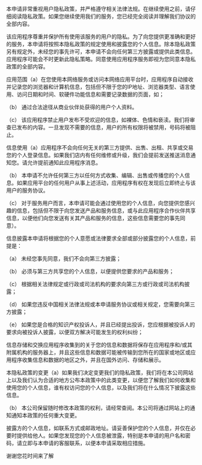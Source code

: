 本申请非常重视用户隐私政策，并严格遵守相关法律法规。在继续使用之前，请仔细阅读隐私政策。如果您继续使用我们的服务，您已经完全阅读并理解我们协议的全部内容。



该应用程序尊重并保护所有使用该服务的用户的隐私。为了向您提供更准确和更好的服务，本申请将按照本隐私政策的规定使用和披露您的个人信息。除本隐私政策另有规定外，未经您的事先许可，本申请不会向任何第三方披露或提供此类信息。应用程序可能会不时更新此隐私策略。同意使用应用程序服务即视为您同意本隐私政策的全部内容。



应用范围（a）在您使用本网络服务或访问本网络应用平台时，应用程序自动接收并记录您的浏览器和计算机信息，包括但不限于您的IP地址、浏览器类型、语言使用、访问日期和时间、软硬件功能信息和需要记录数据的页面，如；



（b） 通过合法途径从商业伙伴处获得的用户个人资料。



（c） 该应用程序禁止用户发布不受欢迎的信息，如裸体、色情和亵渎。我们将审查已发布的内容。一旦发现不需要的信息，用户的所有权限将被禁用，号码将被阻止。



信息使用（a）应用程序不会向任何无关的第三方提供、出售、出租、共享或交易您的个人登录信息。如果我们店内有任何维修或升级，我们会提前发送推送消息通知您。请允许提前通知此应用程序消息。



（b） 本申请不允许任何第三方以任何方式收集、编辑、出售或传播您的个人信息。如果应用平台的任何用户从事上述活动，应用程序有权在发现后立即终止与该用户的服务协议。



（c） 对于服务用户而言，本申请可能会通过使用您的个人信息，向您提供您感兴趣的信息，包括但不限于向您发送产品和服务信息，或与此应用程序合作伙伴共享信息，以便他们向您发送有关其产品和服务的信息，这些信息需要您的事先同意）。



信息披露本申请将根据您的个人意愿或法律要求全部或部分披露您的个人信息，前提是：



（a） 未经您事先同意，我们不会向第三方披露；



（b） 必须与第三方共享您的个人信息，以便提供您要求的产品和服务；



（c） 根据相关法律规定或行政或司法机构的要求向第三方或行政或司法机构披露；



（d） 如果您违反中国相关法律法规或本申请服务协议或相关规定，您需要向第三方披露；



（e） 如果您是合格的知识产权投诉人，并且已经提出投诉，您应根据被投诉人的要求向被投诉人披露，以便双方解决可能发生的权利纠纷；



信息存储和交换应用程序收集到的关于您的信息和数据将保存在应用程序和/或其附属机构的服务器上，并且这些信息和数据可能被传输到您所在的国家或地区或应用程序收集信息和数据的地区之外，并且在国外访问、存储和展示。



本隐私政策的变更（a）如果我们决定变更我们的隐私政策，我们将在本公司网站上以及我们认为合适的地方公布本政策中的此类变更，以便您了解我们如何收集和使用您的个人信息，谁有权访问您的个人信息，以及我们将在什么情况下披露这些信息。



（b） 本公司保留随时修改本政策的权利，请经常查阅。本公司将通过网站上的通知通知本政策的任何重大变更。



披露方的个人信息，如联系方式或邮政地址。请妥善保护您的个人信息，并仅在必要时提供给他人。如果您发现您的个人信息被泄露，特别是本申请的用户名和密码，请立即与本申请的客服联系，以便本申请采取相应措施。



谢谢您花时间来了解
